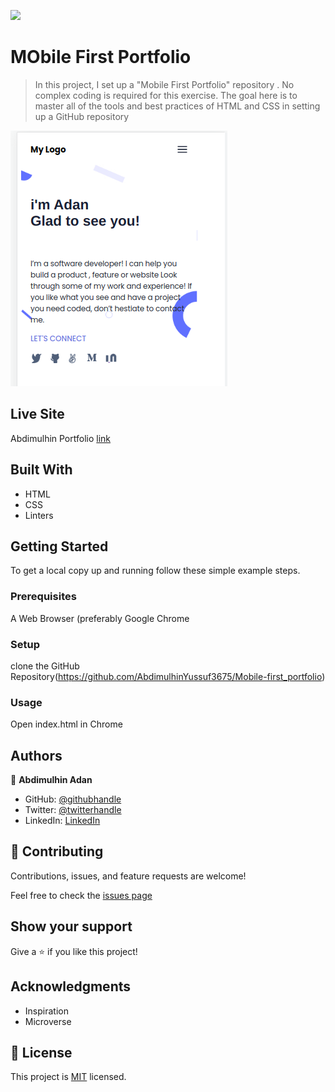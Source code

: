 ![](https://img.shields.io/badge/Microverse-blueviolet)

# MObile First Portfolio

> In this project, I set up a "Mobile First Portfolio" repository . No complex coding is required for this exercise. The goal here is to master all of the tools and best practices of HTML and CSS in setting up a GitHub repository

![](images/Screenshot%20from%202022-09-23%2019-33-42.png)


## Live Site

Abdimulhin Portfolio [link](https://abdimulhinyussuf3675.github.io/Portfolio-Project/)

## Built With

- HTML
- CSS
- Linters


## Getting Started

To get a local copy up and running follow these simple example steps.

### Prerequisites
A Web Browser (preferably Google Chrome

### Setup
clone the GitHub Repository(https://github.com/AbdimulhinYussuf3675/Mobile-first_portfolio)

### Usage
  Open index.html in Chrome


## Authors

👤 **Abdimulhin Adan**

- GitHub: [@githubhandle](https://github.com/AbdimulhinYussuf3675)
- Twitter: [@twitterhandle](https://twitter.com/abdimulhin)
- LinkedIn: [LinkedIn](https://www.linkedin.com/in/abdimulhin-yussuf-7b110720b) 


## 🤝 Contributing

Contributions, issues, and feature requests are welcome!

Feel free to check the [issues page](https://github.com/AbdimulhinYussuf3675/Mobile-first_portfolio/issues/)

## Show your support

Give a ⭐️ if you like this project!

## Acknowledgments

- Inspiration
- Microverse

## 📝 License

This project is [MIT](./LICENCE) licensed.
